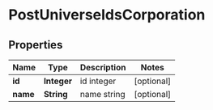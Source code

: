 
# PostUniverseIdsCorporation

## Properties
Name | Type | Description | Notes
------------ | ------------- | ------------- | -------------
**id** | **Integer** | id integer |  [optional]
**name** | **String** | name string |  [optional]



